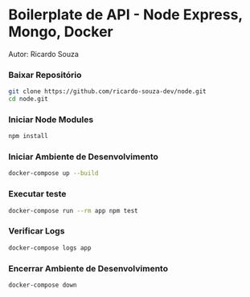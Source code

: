 # Boilerplate de API - Node Express, Mongo, Docker
Autor: Ricardo Souza

### Baixar Repositório
```bash
git clone https://github.com/ricardo-souza-dev/node.git
cd node.git
```
### Iniciar Node Modules
```bash
npm install
```

### Iniciar Ambiente de Desenvolvimento
```bash
docker-compose up --build
```

### Executar teste
```bash
docker-compose run --rm app npm test
```

### Verificar Logs
```bash
docker-compose logs app
```

### Encerrar Ambiente de Desenvolvimento
```bash
docker-compose down
```


